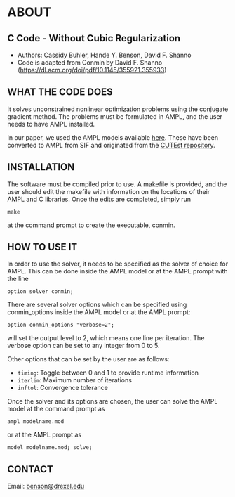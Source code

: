 # ABOUT

## C Code - Without Cubic Regularization

- Authors: Cassidy Buhler, Hande Y. Benson, David F. Shanno
- Code is adapted from Conmin by David F. Shanno (https://dl.acm.org/doi/pdf/10.1145/355921.355933)

## WHAT THE CODE DOES

It solves unconstrained nonlinear optimization problems using the conjugate gradient method.  The problems must be formulated in AMPL, and the user needs to have AMPL installed.

In our paper, we used the AMPL models available [here](https://vanderbei.princeton.edu/ampl/nlmodels/cute/index.html). These have been converted to AMPL from SIF and originated from the [CUTEst repository](https://github.com/ralna/CUTEst).

## INSTALLATION

The software must be compiled prior to use.  A makefile is provided, and the user should edit the makefile with information on the locations of their AMPL and C libraries.  Once the edits are completed, simply run
```
make
```
at the command prompt to create the executable, conmin.

## HOW TO USE IT

In order to use the solver, it needs to be specified as the solver of choice for AMPL.  This can be done inside the AMPL model or at the AMPL prompt with the line
```
option solver conmin;
```

There are several solver options which can be specified using conmin_options inside the AMPL model or at the AMPL prompt:
```
option conmin_options "verbose=2";
```
will set the output level to 2, which means one line per iteration.  The verbose option can be set to any integer from 0 to 5.  

Other options that can be set by the user are as follows:
- `timing`: Toggle between 0 and 1 to provide runtime information
- `iterlim`: Maximum number of iterations
- `inftol`: Convergence tolerance

Once the solver and its options are chosen, the user can solve the AMPL model at the command prompt as 
```
ampl modelname.mod
```
or at the AMPL prompt as
```
model modelname.mod; solve;
```

## CONTACT
Email: benson@drexel.edu

